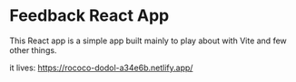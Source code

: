 # Feedback React App

This React app is a simple app built mainly to play about with Vite and few other things.

it lives: https://rococo-dodol-a34e6b.netlify.app/